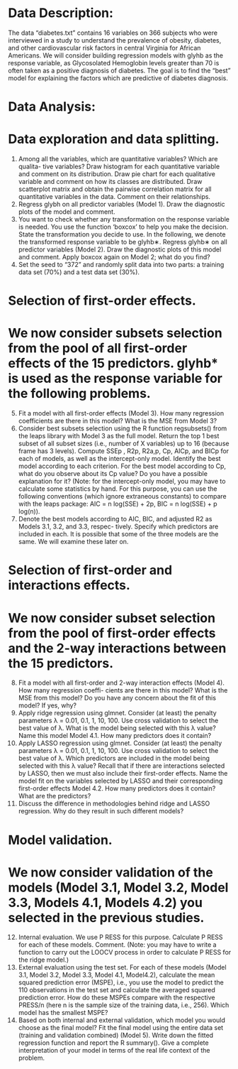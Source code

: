 # Data Description: 
The data “diabetes.txt” contains 16 variables on 366 subjects who were interviewed
in a study to understand the prevalence of obesity, diabetes, and other cardiovascular risk factors in central
Virginia for African Americans. We will consider building regression models with glyhb as the response
variable, as Glycosolated Hemoglobin levels greater than 70 is often taken as a positive diagnosis of diabetes.
The goal is to find the “best” model for explaining the factors which are predictive of diabetes diagnosis.

# Data Analysis:
# Data exploration and data splitting.
1. Among all the variables, which are quantitative variables? Which are qualita- tive variables? Draw
histogram for each quantitative variable and comment on its distribution. Draw pie chart for each
qualitative variable and comment on how its classes are distributed. Draw scatterplot matrix and
obtain the pairwise correlation matrix for all quantitative variables in the data. Comment on their
relationships.
2. Regress glybh on all predictor variables (Model 1). Draw the diagnostic plots of the model and
comment.
3. You want to check whether any transformation on the response variable is needed. You use the function
‘boxcox’ to help you make the decision. State the transformation you decide to use. In the following,
we denote the transformed response variable to be glyhb∗. Regress glyhb∗ on all predictor variables
(Model 2). Draw the diagnostic plots of this model and comment. Apply boxcox again on Model 2;
what do you find?
4. Set the seed to “372” and randomly split data into two parts: a training data set (70%) and a test
data set (30%).
# Selection of first-order effects.
# We now consider subsets selection from the pool of all first-order effects of the 15 predictors. glyhb* is used as the response variable for the following problems.
5. Fit a model with all first-order effects (Model 3). How many regression coefficients are there in this
model? What is the MSE from Model 3?
6. Consider best subsets selection using the R function regsubsets() from the leaps library with Model 3
as the full model. Return the top 1 best subset of all subset sizes (i.e., number of X variables) up to
16 (because frame has 3 levels). Compute SSEp , R2p, R2a,p, Cp, AICp, and BICp for each of models,
as well as the intercept-only model. Identify the best model according to each criterion. For the best
model according to Cp, what do you observe about its Cp value? Do you have a possible explanation
for it? (Note: for the intercept-only model, you may have to calculate some statistics by hand. For
this purpose, you can use the following conventions (which ignore extraneous constants) to compare
with the leaps package: AIC = n log(SSE) + 2p, BIC = n log(SSE) + p log(n)).
7. Denote the best models according to AIC, BIC, and adjusted R2 as Models 3.1, 3.2, and 3.3, respec-
tively. Specify which predictors are included in each. It is possible that some of the three models are
the same. We will examine these later on.
# Selection of first-order and interactions effects.
# We now consider subset selection from the pool of first-order effects and the 2-way interactions between the 15 predictors.
8. Fit a model with all first-order and 2-way interaction effects (Model 4). How many regression coeffi-
cients are there in this model? What is the MSE from this model? Do you have any concern about
the fit of this model? If yes, why?
9. Apply ridge regression using glmnet. Consider (at least) the penalty parameters λ = 0.01, 0.1, 1, 10, 100.
Use cross validation to select the best value of λ. What is the model being selected with this λ value?
Name this model Model 4.1. How many predictors does it contain?
10. Apply LASSO regression using glmnet. Consider (at least) the penalty parameters λ = 0.01, 0.1, 1, 10, 100.
Use cross validation to select the best value of λ. Which predictors are included in the model being
selected with this λ value? Recall that if there are interactions selected by LASSO, then we must
also include their first-order effects. Name the model fit on the variables selected by LASSO and
their corresponding first-order effects Model 4.2. How many predictors does it contain? What are the
predictors?
11. Discuss the difference in methodologies behind ridge and LASSO regression. Why do they result in
such different models?
# Model validation.
# We now consider validation of the models (Model 3.1, Model 3.2, Model 3.3, Models 4.1, Models 4.2) you selected in the previous studies.
12. Internal evaluation. We use P RESS for this purpose. Calculate P RESS for each of these models.
Comment. (Note: you may have to write a function to carry out the LOOCV process in order to
calculate P RESS for the ridge model.)
13. External evaluation using the test set. For each of these models (Model 3.1, Model 3.2, Model 3.3,
Model 4.1, Model4.2), calculate the mean squared prediction error (MSPE), i.e., you use the model to
predict the 110 observations in the test set and calculate the averaged squared prediction error. How
do these MSPEs compare with the respective PRESS/n (here n is the sample size of the training
data, i.e., 256). Which model has the smallest MSPE?
14. Based on both internal and external validation, which model you would choose as the final model? Fit
the final model using the entire data set (training and validation combined) (Model 5). Write down
the fitted regression function and report the R summary(). Give a complete interpretation of your
model in terms of the real life context of the problem.
